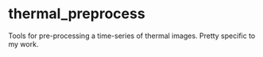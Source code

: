 # thermal_preprocess
Tools for pre-processing a time-series of thermal images. Pretty specific to my work.
